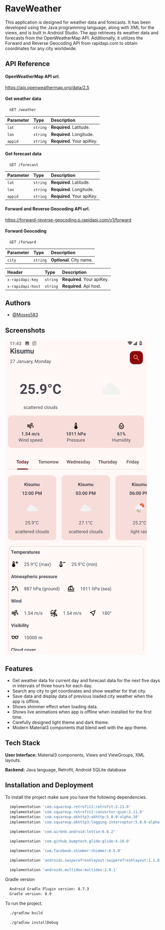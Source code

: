 
# RaveWeather

This application is designed for weather data and forecasts. It has been developed using the Java programming language, along with XML for the views, and is built in Android Studio. The app retrieves its weather data and forecasts from the OpenWeatherMap API. Additionally, it utilizes the Forward and Reverse Geocoding API from rapidapi.com to obtain coordinates for any city worldwide.


## API Reference

#### OpenWeatherMap API url.

https://api.openweathermap.org/data/2.5

#### Get weather data

```http
  GET /weather
```

| Parameter | Type     | Description                |
| :-------- | :------- | :------------------------- |
| `lat` | `string` | **Required**. Latitude.|
| `lon` | `string` | **Required**. Longitude.|
| `appid` | `string` | **Required**. Your apiKey. |

#### Get forecast data

```http
  GET /forecast
```

| Parameter | Type     | Description                       |
| :-------- | :------- | :-------------------------------- |
| `lat`      | `string` | **Required**. Latitude. |
| `lon`      | `string` | **Required**. Longitude. |
| `appid`      | `string` | **Required**. Your apiKey. |

#### Forward and Reverse Geocoding API url.

https://forward-reverse-geocoding.p.rapidapi.com/v1/forward

#### Forward Geocoding

```http
  GET /forward
```

| Parameter | Type     | Description                |
| :-------- | :------- | :------------------------- |
| `city` | `string` | **Optional**. City name.|

| Header | Type     | Description                |
| :-------- | :------- | :------------------------- |
| `x-rapidapi-key` | `string` | **Required**. Your apiKey.|
| `x-rapidapi-host` | `string` | **Required**. Api host.|


## Authors

- [@Moses583](https://www.github.com/Moses583)


## Screenshots

![Alt text](four.png?raw=true "Optional Title")


## Features

- Get weather data for current day and forecast data for the next five days in intervals of three hours for each day.
- Search any city to get coordinates and show weather for that city.
- Save data and display data of previous loaded city weather when the app is offline.
- Shows shimmer effect when loading data.
- Shows live animations when app is offline when installed for the first time.
- Carefully designed light theme and dark theme.
- Modern Material3 components that blend well with the app theme.


## Tech Stack

**User Interface:** Material3 components, Views and ViewGroups, XML layouts.

**Backend:** Java language, Retrofit, Android SQLite database


##  Installation and Deployment

To install the project make sure you have the following dependencies.

```bash
  implementation 'com.squareup.retrofit2:retrofit:2.11.0'
  implementation 'com.squareup.retrofit2:converter-gson:2.11.0'
  implementation 'com.squareup.okhttp3:okhttp:5.0.0-alpha.10'
  implementation 'com.squareup.okhttp3:logging-interceptor:5.0.0-alpha.10'
```
```bash
  implementation 'com.airbnb.android:lottie:6.6.2'
```
```bash
  implementation 'com.github.bumptech.glide:glide:4.16.0'
```
```bash
  implementation 'com.facebook.shimmer:shimmer:0.5.0'
```
```bash
  implementation 'androidx.swiperefreshlayout:swiperefreshlayout:1.1.0'
```
```bash
  implementation 'androidx.multidex:multidex:2.0.1'
```

Gradle version

```bash
  Android Gradle Plugin version: 8.7.3
  Gradle version: 8.9
```

To run the project.

```bash
  ./gradlew build
```
```bash
  ./gradlew installDebug
```

